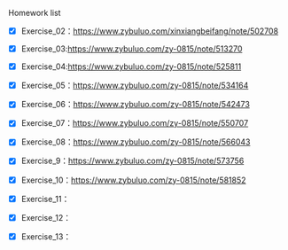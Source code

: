 Homework list

- [x] Exercise_02：https://www.zybuluo.com/xinxiangbeifang/note/502708

- [x] Exercise_03:https://www.zybuluo.com/zy-0815/note/513270

- [x] Exercise_04:https://www.zybuluo.com/zy-0815/note/525811

- [x] Exercise_05：https://www.zybuluo.com/zy-0815/note/534164

- [x] Exercise_06：https://www.zybuluo.com/zy-0815/note/542473

- [x] Exercise_07：https://www.zybuluo.com/zy-0815/note/550707

- [x] Exercise_08：https://www.zybuluo.com/zy-0815/note/566043

- [x] Exercise_9：https://www.zybuluo.com/zy-0815/note/573756

- [x] Exercise_10：https://www.zybuluo.com/zy-0815/note/581852

- [x] Exercise_11：

- [x] Exercise_12：

- [x] Exercise_13：
